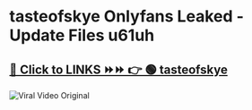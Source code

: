 
 # tasteofskye Onlyfans Leaked - Update Files u61uh

## <h2><a href="https://clipsfans.com/tasteofskye&ref=git">🔗 Click to LINKS ⏩⏩ 👉 🟢 tasteofskye </a></h2>

<a href="https://clipsfans.com/tasteofskye&ref=git" rel="nofollow" data-target="animated-image.originalLink"><img src="https://i.ibb.co.com/xMMVF88/686577567.gif" alt="Viral Video Original" style="max-width: 100%; display: inline-block;" data-target="animated-image.originalImage"></a>

